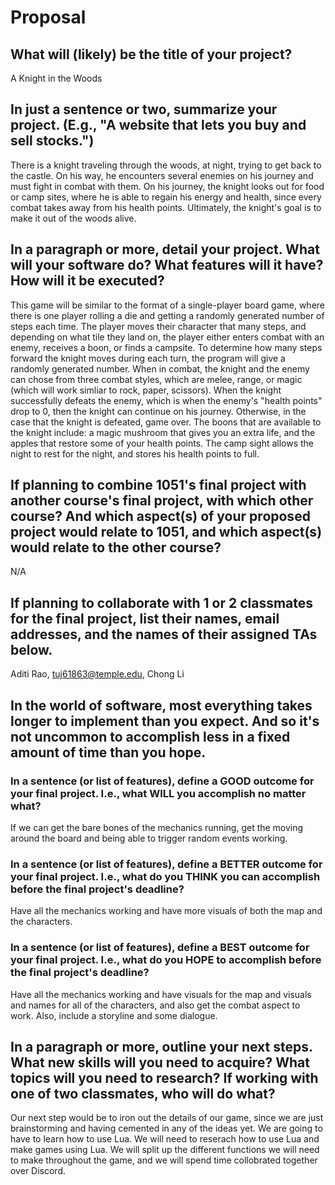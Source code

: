 # Proposal

## What will (likely) be the title of your project?

A Knight in the Woods 

## In just a sentence or two, summarize your project. (E.g., "A website that lets you buy and sell stocks.")

There is a knight traveling through the woods, at night, trying to get back to the castle. On his way, he encounters several enemies on his journey and must fight in combat with them. On his journey, the knight looks out for food or camp sites, where he is able to regain his energy and health, since every combat takes away from his health points. Ultimately, the knight's goal is to make it out of the woods alive. 

## In a paragraph or more, detail your project. What will your software do? What features will it have? How will it be executed?

This game will be similar to the format of a single-player board game, where there is one player rolling a die and getting a randomly generated number of steps each time. The player moves their character that many steps, and depending on what tile they land on, the player either enters combat with an enemy, receives a boon, or finds a campsite. To determine how many steps forward the knight moves during each turn, the program will give a randomly generated number. When in combat, the knight and the enemy can chose from three combat styles, which are melee, range, or magic (which will work simliar to rock, paper, scissors). When the knight successfully defeats the enemy, which is when the enemy's "health points" drop to 0, then the knight can continue on his journey. Otherwise, in the case that the knight is defeated, game over. The boons that are available to the knight include: a magic mushroom that gives you an extra life, and the apples that restore some of your health points. The camp sight allows the night to rest for the night, and stores his health points to full. 

## If planning to combine 1051's final project with another course's final project, with which other course? And which aspect(s) of your proposed project would relate to 1051, and which aspect(s) would relate to the other course?

N/A

## If planning to collaborate with 1 or 2 classmates for the final project, list their names, email addresses, and the names of their assigned TAs below.

Aditi Rao, tuj61863@temple.edu, Chong Li

## In the world of software, most everything takes longer to implement than you expect. And so it's not uncommon to accomplish less in a fixed amount of time than you hope.

### In a sentence (or list of features), define a GOOD outcome for your final project. I.e., what WILL you accomplish no matter what?

If we can get the bare bones of the mechanics running, get the moving around the board and being able to trigger random events working. 

### In a sentence (or list of features), define a BETTER outcome for your final project. I.e., what do you THINK you can accomplish before the final project's deadline?

Have all the mechanics working and have more visuals of both the map and the characters.  

### In a sentence (or list of features), define a BEST outcome for your final project. I.e., what do you HOPE to accomplish before the final project's deadline?

Have all the mechanics working and have visuals for the map and visuals and names for all of the characters, and also get the combat aspect to work. Also, include a storyline and some dialogue. 

## In a paragraph or more, outline your next steps. What new skills will you need to acquire? What topics will you need to research? If working with one of two classmates, who will do what?

Our next step would be to iron out the details of our game, since we are just brainstorming and having cemented in any of the ideas yet. We are going to have to learn how to use Lua. We will need to reserach how to use Lua and make games using Lua. We will split up the different functions we will need to make throughout the game, and we will spend time collobrated together over Discord. 
